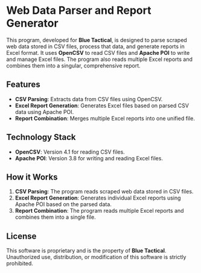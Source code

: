 # Web Data Parser and Report Generator

This program, developed for **Blue Tactical**, is designed to parse scraped web data stored in CSV files, process that data, and generate reports in Excel format. It uses **OpenCSV** to read CSV files and **Apache POI** to write and manage Excel files. The program also reads multiple Excel reports and combines them into a singular, comprehensive report.

## Features

- **CSV Parsing**: Extracts data from CSV files using OpenCSV.
- **Excel Report Generation**: Generates Excel files based on parsed CSV data using Apache POI.
- **Report Combination**: Merges multiple Excel reports into one unified file.

## Technology Stack

- **OpenCSV**: Version 4.1 for reading CSV files.
- **Apache POI**: Version 3.8 for writing and reading Excel files.

## How it Works

1. **CSV Parsing**: The program reads scraped web data stored in CSV files.
2. **Excel Report Generation**: Generates individual Excel reports using Apache POI based on the parsed data.
3. **Report Combination**: The program reads multiple Excel reports and combines them into a single file.

## License

This software is proprietary and is the property of **Blue Tactical**. Unauthorized use, distribution, or modification of this software is strictly prohibited.

